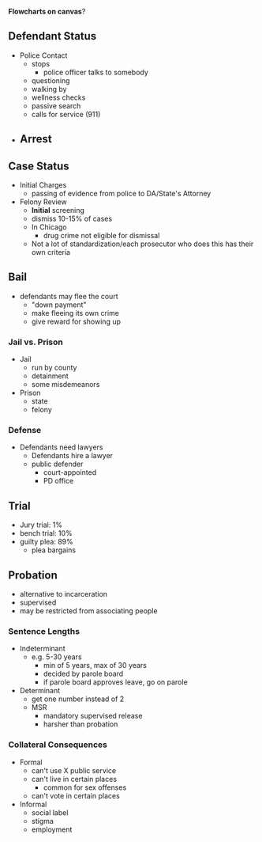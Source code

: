 **Flowcharts on canvas**?
## Defendant Status
- Police Contact
	- stops
		- police officer talks to somebody
	- questioning
	- walking by
	- wellness checks
	- passive search
	- calls for service (911)
- Arrest
	- 

## Case Status
- Initial Charges
	- passing of evidence from police to DA/State's Attorney
- Felony Review
	- **Initial** screening
	- dismiss 10-15% of cases
	- In Chicago
		- drug crime not eligible for dismissal
	- Not a lot of standardization/each prosecutor who does this has their own criteria


## Bail
- defendants may flee the court
	- "down payment"
	- make fleeing its own crime
	- give reward for showing up

### Jail vs. Prison
- Jail
	- run by county
	- detainment
	- some misdemeanors
- Prison
	- state
	- felony

### Defense
- Defendants need lawyers
	- Defendants hire a lawyer
	- public defender
		- court-appointed
		- PD office
## Trial
- Jury trial: 1%
- bench trial: 10%
- guilty plea: 89%
	- plea bargains

## Probation
- alternative to incarceration
- supervised
- may be restricted from associating people


### Sentence Lengths
- Indeterminant
	- e.g. 5-30 years
		- min of 5 years, max of 30 years
		- decided by parole board
		- if parole board approves leave, go on parole
- Determinant
	- get one number instead of 2
	- MSR
		- mandatory supervised release
		- harsher than probation

### Collateral Consequences
- Formal
	- can't use X public service
	- can't live in certain places
		- common for sex offenses
	- can't vote in certain places
- Informal
	- social label
	- stigma
	- employment
